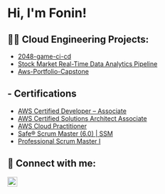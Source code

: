 <h1>Hi, I'm Fonin! </h1>

<h2>👨‍💻 Cloud Engineering Projects:</h2>

  - [2048-game-ci-cd](https://github.com/A-Fonin/2048-game-ci-cd.git/)
  - [Stock Market Real-Time Data Analytics Pipeline](https://github.com/A-Fonin/aws-stock-market-analytics.git)
  - [Aws-Portfolio-Capstone](https://github.com/A-Fonin/AWS-Portfolio-Website.git/)

<h2>- Certifications</h2>

- [AWS Certified Developer – Associate](https://www.credly.com/badges/0007ca8d-4a38-4f46-9796-a7e0cfbebee1/public_url)
- [AWS Certified Solutions Architect Associate](https://www.credly.com/badges/1659b41c-a72a-4bbd-ac93-571dfa323155/public_url)
- [AWS Cloud Practitioner](https://www.credly.com/badges/92ff44ea-e645-4b5e-a673-4e28de9a603b/public_url)
- [Safe® Scrum Master (6.0) | SSM](https://www.credly.com/badges/b7ea0873-4891-4b0a-bcfe-c95497428a0f/public_url)
- [Professional Scrum Master I](https://www.scrum.org/certificates/879461)
  





<h2> 🤳 Connect with me:</h2>

[<img align="left" alt="Ali Fonin | LinkedIn" width="22px" src="https://cdn.jsdelivr.net/npm/simple-icons@v3/icons/linkedin.svg" />][linkedin]

[linkedin]: https://www.linkedin.com/in/ali-fonin-67235845/


